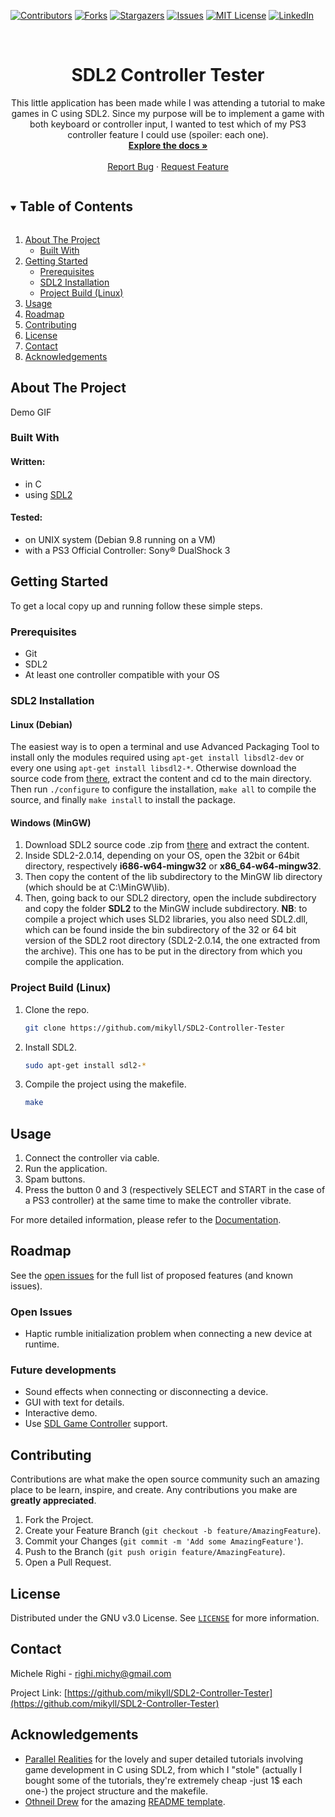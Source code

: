 <!--
*** Thanks for checking out the Best-README-Template. If you have a suggestion
*** that would make this better, please fork the repo and create a pull request
*** or simply open an issue with the tag "enhancement".
*** Thanks again! Now go create something AMAZING! :D
***
***
***
*** To avoid retyping too much info. Do a search and replace for the following:
*** github_username, repo_name, twitter_handle, email, project_title, project_description
-->



<!-- PROJECT SHIELDS -->
<!--
*** I'm using markdown "reference style" links for readability.
*** Reference links are enclosed in brackets [ ] instead of parentheses ( ).
*** See the bottom of this document for the declaration of the reference variables
*** for contributors-url, forks-url, etc. This is an optional, concise syntax you may use.
*** https://www.markdownguide.org/basic-syntax/#reference-style-links
-->

[![Contributors][contributors-shield]][contributors-url]
[![Forks][forks-shield]][forks-url]
[![Stargazers][stars-shield]][stars-url]
[![Issues][issues-shield]][issues-url]
[![MIT License][license-shield]][license-url]
[![LinkedIn][linkedin-shield]][linkedin-url]




<!-- PROJECT LOGO -->
<br />
<p align="center">
  <!--<a href="https://github.com/mikyll/SDL2-Controller-Tester">
    <img src="images/logo.png" alt="Logo" width="80" height="80">
  </a>-->

  <h1 align="center">SDL2 Controller Tester</h1>

  <p align="center">
This little application has been made while I was attending a tutorial to make games in C using SDL2. Since my purpose will be to implement a game with both keyboard or controller input, I wanted to test which of my PS3 controller feature I could use (spoiler: each one).</i>
<br />
	<a href="https://github.com/mikyll/SDL2-Controller-Tester/blob/main/Documentation.md"><strong>Explore the docs »</strong></a>
	<br />
	<br />
	<a href="https://github.com/mikyll/SDL2-Controller-Tester/issues">Report Bug</a>
	·
	<a href="https://github.com/mikyll/SDL2-Controller-Tester/issues">Request Feature</a>
  </p>
</p>



<!-- TABLE OF CONTENTS -->
<details open="open">
  <summary><h2 style="display: inline-block">Table of Contents</h2></summary>
  <ol>
    <li>
      <a href="#about-the-project">About The Project</a>
      <ul>
        <li><a href="#built-with">Built With</a></li>
      </ul>
    </li>
    <li>
      <a href="#getting-started">Getting Started</a>
      <ul>
        <li><a href="#prerequisites">Prerequisites</a></li>
        <li><a href="#sdl2-installation">SDL2 Installation</a></li>
        <li><a href="#project-build-linux">Project Build (Linux)</a></li>
      </ul>
    </li>
    <li><a href="#usage">Usage</a></li>
    <li><a href="#roadmap">Roadmap</a></li>
    <li><a href="#contributing">Contributing</a></li>
    <li><a href="#license">License</a></li>
    <li><a href="#contact">Contact</a></li>
    <li><a href="#acknowledgements">Acknowledgements</a></li>
  </ol>
</details>



<!-- ABOUT THE PROJECT -->
## About The Project

Demo GIF

### Built With

#### Written:
* in C
* using [SDL2](https://www.libsdl.org/)
#### Tested:
* on UNIX system (Debian 9.8 running on a VM)
* with a PS3 Official Controller: Sony® DualShock 3



<!-- GETTING STARTED -->
## Getting Started

To get a local copy up and running follow these simple steps.

### Prerequisites

* Git
* SDL2
* At least one controller compatible with your OS

### SDL2 Installation
#### Linux (Debian)
The easiest way is to open a terminal and use Advanced Packaging Tool to install only the modules required using `apt-get install libsdl2-dev` or every one using `apt-get install libsdl2-*`.
Otherwise download the source code from [there](https://www.libsdl.org/release/SDL2-2.0.14.tar.gz), extract the content and cd to the main directory. Then run  `./configure` to configure the installation, `make all` to compile the source, and finally `make install` to install the package.

#### Windows (MinGW)
1. Download SDL2 source code .zip from [there](https://www.libsdl.org/release/SDL2-2.0.14.zip) and extract the content.
2. Inside SDL2-2.0.14, depending on your OS, open the 32bit or 64bit directory, respectively **i686-w64-mingw32** or **x86_64-w64-mingw32**.
3. Then copy the content of the lib subdirectory to the MinGW lib directory (which should be at C:\MinGW\lib).
4. Then, going back to our SDL2 directory, open the include subdirectory and copy the folder **SDL2** to the MinGW include subdirectory.
**NB**: to compile a project which uses SLD2 libraries, you also need SDL2.dll, which can be found inside the bin subdirectory of the 32 or 64 bit version of the SDL2 root directory (SDL2-2.0.14, the one extracted from the archive). This one has to be put in the directory from which you compile the application.


### Project Build (Linux)

1. Clone the repo.
   ```sh
   git clone https://github.com/mikyll/SDL2-Controller-Tester
   ```
2. Install SDL2.
   ```sh
   sudo apt-get install sdl2-*
   ```
3. Compile the project using the makefile.
   ```sh
   make
   ```



<!-- USAGE EXAMPLES -->
## Usage

1. Connect the controller via cable.
2. Run the application.
3. Spam buttons.
4. Press the button 0 and 3 (respectively SELECT and START in the case of a PS3 controller) at the same time to make the controller vibrate.

For more detailed information, please refer to the [Documentation](https://github.com/mikyll/SDL2-Controller-Tester/blob/main/Documentation/Prototype%20Documentation.md).



<!-- ROADMAP -->
## Roadmap

See the [open issues](https://github.com/mikyll/SDL2-Controller-Tester/issues) for the full list of proposed features (and known issues).

### Open Issues
* Haptic rumble initialization problem when connecting a new device at runtime.

### Future developments
* Sound effects when connecting or disconnecting a device.
* GUI with text for details.
* Interactive demo.
* Use [SDL Game Controller](https://wiki.libsdl.org/CategoryGameController) support.


<!-- CONTRIBUTING -->
## Contributing

Contributions are what make the open source community such an amazing place to be learn, inspire, and create. Any contributions you make are **greatly appreciated**.

1. Fork the Project.
2. Create your Feature Branch (`git checkout -b feature/AmazingFeature`).
3. Commit your Changes (`git commit -m 'Add some AmazingFeature'`).
4. Push to the Branch (`git push origin feature/AmazingFeature`).
5. Open a Pull Request.



<!-- LICENSE -->
## License

Distributed under the GNU v3.0 License. See [`LICENSE`](https://github.com/mikyll/SDL2-Controller-Tester/blob/main/LICENSE) for more information.



<!-- CONTACT -->
## Contact

Michele Righi - <!-- [@twitter_handle](https://twitter.com/twitter_handle) - -->righi.michy@gmail.com

Project Link: [https://github.com/mikyll/SDL2-Controller-Tester](https://github.com/mikyll/SDL2-Controller-Tester)



<!-- ACKNOWLEDGEMENTS -->
## Acknowledgements

* [Parallel Realities](https://www.parallelrealities.co.uk) for the lovely and super detailed tutorials involving game development in C using SDL2, from which I "stole" (actually I bought some of the tutorials, they're extremely cheap -just 1$ each one-) the project structure and the makefile.
* [Othneil Drew](https://github.com/othneildrew) for the amazing [README template](https://github.com/othneildrew/Best-README-Template).


<!-- MARKDOWN LINKS & IMAGES -->
<!-- https://www.markdownguide.org/basic-syntax/#reference-style-links -->
[contributors-shield]: https://img.shields.io/github/contributors/mikyll/SDL2-Controller-Tester
[contributors-url]: https://github.com/mikyll/SDL2-Controller-Tester/graphs/contributors
[forks-shield]: https://img.shields.io/github/forks/mikyll/SDL2-Controller-Tester
[forks-url]: https://github.com/mikyll/SDL2-Controller-Tester/network/members
[stars-shield]: https://img.shields.io/github/stars/mikyll/SDL2-Controller-Tester
[stars-url]: https://github.com/mikyll/SDL2-Controller-Tester/stargazers
[issues-shield]: https://img.shields.io/github/issues/mikyll/SDL2-Controller-Tester
[issues-url]: https://github.com/mikyll/SDL2-Controller-Tester/issues
[license-shield]: https://img.shields.io/github/license/mikyll/SDL2-Controller-Tester
[license-url]: https://github.com/mikyll/SDL2-Controller-Tester/blob/master/LICENSE
[linkedin-shield]: https://img.shields.io/badge/-LinkedIn-black.svg?style=for-the-badge&logo=linkedin&colorB=555
[linkedin-url]: https://www.linkedin.com/in/michele-righi-095283195/?locale=en_US
